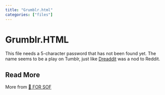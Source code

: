 ```yaml
---
title: "Grumblr.html"
categories: ["files"]
---
```


# Grumblr.HTML

This file needs a 5-character password that has not been found yet. The name seems to 
be a play on Tumblr, just like [Dreaddit](dreadit) was a nod to Reddit.

## Read More

More from [📁 FOR SOF](./for-sof)